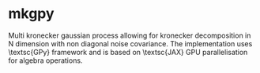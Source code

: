 # mkgpy
Multi kronecker gaussian process allowing for kronecker decomposition in N dimension with non diagonal noise covariance.
The implementation uses \textsc{GPy} framework and is based on \textsc{JAX} GPU parallelisation for algebra operations. 

